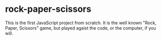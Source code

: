 # rock-paper-scissors
This is the first JavaScript project from scratch. It is the well known "Rock, Paper, Scissors" game, but played agaist the code, or the computer, if you will.